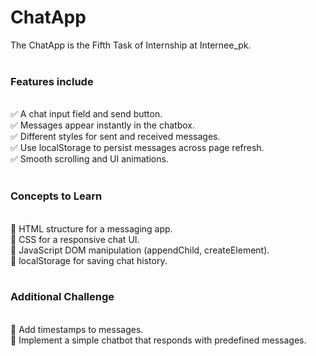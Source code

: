 # ChatApp
The ChatApp is the Fifth Task of Internship at Internee_pk. <br><br>

<h3>Features include</h3><br>
✅ A chat input field and send button.<br>
✅ Messages appear instantly in the chatbox.<br>
✅ Different styles for sent and received messages.<br>
✅ Use localStorage to persist messages across page refresh.<br>
✅ Smooth scrolling and UI animations.<br><br>

<h3>Concepts to Learn</h3><br>
🔹 HTML structure for a messaging app.<br>
🔹 CSS for a responsive chat UI.<br>
🔹 JavaScript DOM manipulation (appendChild, createElement).<br>
🔹 localStorage for saving chat history.<br><br>

<h3>Additional Challenge</h3><br>
🔹 Add timestamps to messages.<br>
🔹 Implement a simple chatbot that responds with predefined messages.